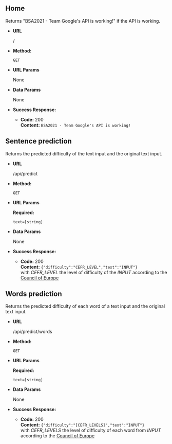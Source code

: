 ## **Home**

Returns "BSA2021 - Team Google's API is working!" if the API is working.

- **URL**

  /

- **Method:**

  `GET`

- **URL Params**

  None

- **Data Params**

  None

- **Success Response:**

  - **Code:** 200 <br />
    **Content:** `BSA2021 - Team Google's API is working!`

## **Sentence prediction**

Returns the predicted difficulty of the text input and the original text input.

- **URL**

  /api/predict

- **Method:**

  `GET`

- **URL Params**

  **Required:**

  `text=[string]`

- **Data Params**

  None

- **Success Response:**

  - **Code:** 200 <br />
    **Content:** `{"difficulty":"CEFR_LEVEL","text":"INPUT"}` <br />
    with _CEFR_LEVEL_ the level of difficulty of the _INPUT_ according to the [Council of Europe](https://www.coe.int/en/web/common-european-framework-reference-languages/table-1-cefr-3.3-common-reference-levels-global-scale])

## **Words prediction**

Returns the predicted difficulty of each word of a text input and the original text input.

- **URL**

  /api/predict/words

- **Method:**

  `GET`

- **URL Params**

  **Required:**

  `text=[string]`

- **Data Params**

  None

- **Success Response:**

  - **Code:** 200 <br />
    **Content:** `{"difficulty":"[CEFR_LEVELS]","text":"INPUT"}` <br />
    with _CEFR_LEVELS_ the level of difficulty of each word from _INPUT_ according to the [Council of Europe](https://www.coe.int/en/web/common-european-framework-reference-languages/table-1-cefr-3.3-common-reference-levels-global-scale])
